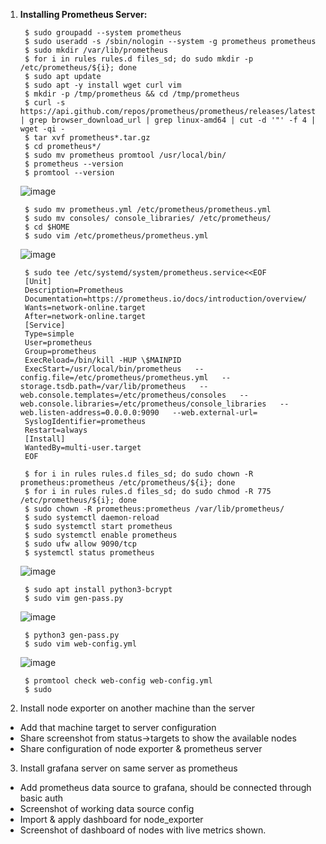 1. **Installing Prometheus Server:**
			
		$ sudo groupadd --system prometheus
 		$ sudo useradd -s /sbin/nologin --system -g prometheus prometheus
 		$ sudo mkdir /var/lib/prometheus
 		$ for i in rules rules.d files_sd; do sudo mkdir -p /etc/prometheus/${i}; done
 		$ sudo apt update
 		$ sudo apt -y install wget curl vim
 		$ mkdir -p /tmp/prometheus && cd /tmp/prometheus
 		$ curl -s https://api.github.com/repos/prometheus/prometheus/releases/latest | grep browser_download_url | grep linux-amd64 | cut -d '"' -f 4 | wget -qi -
 		$ tar xvf prometheus*.tar.gz
 		$ cd prometheus*/
 		$ sudo mv prometheus promtool /usr/local/bin/
 		$ prometheus --version
		$ promtool --version
 		
	![image](https://user-images.githubusercontent.com/34814966/145925107-8aaced02-226a-460e-bb3b-d5a433838d73.png)

		$ sudo mv prometheus.yml /etc/prometheus/prometheus.yml
 		$ sudo mv consoles/ console_libraries/ /etc/prometheus/
 		$ cd $HOME
 		$ sudo vim /etc/prometheus/prometheus.yml
		
	![image](https://user-images.githubusercontent.com/34814966/145925219-c51a81e0-d96f-412f-816e-74b8770a1bf8.png)

 		$ sudo tee /etc/systemd/system/prometheus.service<<EOF
		[Unit]
		Description=Prometheus
		Documentation=https://prometheus.io/docs/introduction/overview/
		Wants=network-online.target
		After=network-online.target
		[Service]
		Type=simple
		User=prometheus
		Group=prometheus
		ExecReload=/bin/kill -HUP \$MAINPID
		ExecStart=/usr/local/bin/prometheus   --config.file=/etc/prometheus/prometheus.yml   --storage.tsdb.path=/var/lib/prometheus   --web.console.templates=/etc/prometheus/consoles   --web.console.libraries=/etc/prometheus/console_libraries   --web.listen-address=0.0.0.0:9090   --web.external-url=
		SyslogIdentifier=prometheus
		Restart=always
		[Install]
		WantedBy=multi-user.target
		EOF
 
		$ for i in rules rules.d files_sd; do sudo chown -R prometheus:prometheus /etc/prometheus/${i}; done
		$ for i in rules rules.d files_sd; do sudo chmod -R 775 /etc/prometheus/${i}; done
		$ sudo chown -R prometheus:prometheus /var/lib/prometheus/
		$ sudo systemctl daemon-reload
		$ sudo systemctl start prometheus
		$ sudo systemctl enable prometheus
		$ sudo ufw allow 9090/tcp
		$ systemctl status prometheus
	
	![image](https://user-images.githubusercontent.com/34814966/145926048-5bb1f8af-becb-4993-828e-e714c7011784.png)
	
		$ sudo apt install python3-bcrypt
		$ sudo vim gen-pass.py
		
	![image](https://user-images.githubusercontent.com/34814966/145926260-b63cc3fe-6f63-4aaf-beaf-cd5ab93d3f24.png)

		$ python3 gen-pass.py
		$ sudo vim web-config.yml
		
	![image](https://user-images.githubusercontent.com/34814966/145926529-0d9f5a8c-4b49-4ca1-93dc-85ea5962e6f1.png)
	
		$ promtool check web-config web-config.yml
		$ sudo
		

2. Install node exporter on another machine than the server
- Add that machine target to server configuration
- Share screenshot from status->targets to show the available nodes
- Share configuration of node exporter & prometheus server

3. Install grafana server on same server as prometheus 
- Add prometheus data source to grafana, should be connected through basic auth
- Screenshot of working data source config
- Import & apply dashboard for node_exporter
- Screenshot of dashboard of nodes with live metrics shown.
